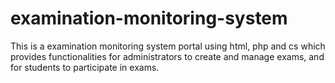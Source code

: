 # examination-monitoring-system
This is a examination monitoring system portal using html, php and cs which provides functionalities for administrators to create and manage exams, and for students to participate in exams.
